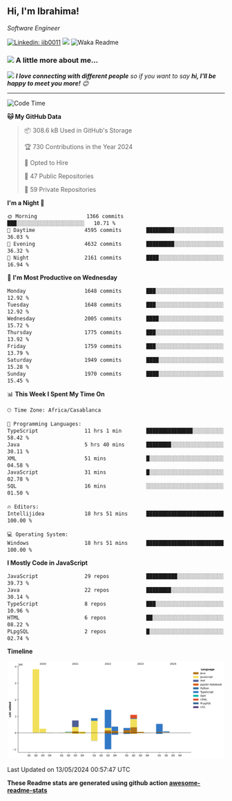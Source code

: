 <h2>Hi, I'm Ibrahima! </h2>
<p><em>Software Engineer 
</em></p>


[![Linkedin: iib0011](https://img.shields.io/badge/-iib0011-blue?style=flat-square&logo=Linkedin&logoColor=white&link=https://www.linkedin.com/in/iib0011/)](https://www.linkedin.com/in/iib0011/)
![](https://visitor-badge.glitch.me/badge?page_id=iib0011)
![Waka Readme](https://github.com/iib0011/iib0011/workflows/Waka%20Readme/badge.svg)


### <img src="https://media.giphy.com/media/VgCDAzcKvsR6OM0uWg/giphy.gif" width="50"> A little more about me...  


<img src="https://media.giphy.com/media/LnQjpWaON8nhr21vNW/giphy.gif" width="60"> <em><b>I love connecting with different people</b> so if you want to say <b>hi, I'll be happy to meet you more!</b> 😊</em>

---
<!--START_SECTION:waka-->
![Code Time](http://img.shields.io/badge/Code%20Time-3%2C316%20hrs%2032%20mins-blue)

**🐱 My GitHub Data** 

> 📦 308.6 kB Used in GitHub's Storage 
 > 
> 🏆 730 Contributions in the Year 2024
 > 
> 💼 Opted to Hire
 > 
> 📜 47 Public Repositories 
 > 
> 🔑 59 Private Repositories 
 > 
**I'm a Night 🦉** 

```text
🌞 Morning                1366 commits        ███░░░░░░░░░░░░░░░░░░░░░░   10.71 % 
🌆 Daytime                4595 commits        █████████░░░░░░░░░░░░░░░░   36.03 % 
🌃 Evening                4632 commits        █████████░░░░░░░░░░░░░░░░   36.32 % 
🌙 Night                  2161 commits        ████░░░░░░░░░░░░░░░░░░░░░   16.94 % 
```
📅 **I'm Most Productive on Wednesday** 

```text
Monday                   1648 commits        ███░░░░░░░░░░░░░░░░░░░░░░   12.92 % 
Tuesday                  1648 commits        ███░░░░░░░░░░░░░░░░░░░░░░   12.92 % 
Wednesday                2005 commits        ████░░░░░░░░░░░░░░░░░░░░░   15.72 % 
Thursday                 1775 commits        ███░░░░░░░░░░░░░░░░░░░░░░   13.92 % 
Friday                   1759 commits        ███░░░░░░░░░░░░░░░░░░░░░░   13.79 % 
Saturday                 1949 commits        ████░░░░░░░░░░░░░░░░░░░░░   15.28 % 
Sunday                   1970 commits        ████░░░░░░░░░░░░░░░░░░░░░   15.45 % 
```


📊 **This Week I Spent My Time On** 

```text
🕑︎ Time Zone: Africa/Casablanca

💬 Programming Languages: 
TypeScript               11 hrs 1 min        ███████████████░░░░░░░░░░   58.42 % 
Java                     5 hrs 40 mins       ████████░░░░░░░░░░░░░░░░░   30.11 % 
XML                      51 mins             █░░░░░░░░░░░░░░░░░░░░░░░░   04.58 % 
JavaScript               31 mins             █░░░░░░░░░░░░░░░░░░░░░░░░   02.78 % 
SQL                      16 mins             ░░░░░░░░░░░░░░░░░░░░░░░░░   01.50 % 

🔥 Editors: 
Intellijidea             18 hrs 51 mins      █████████████████████████   100.00 % 

💻 Operating System: 
Windows                  18 hrs 51 mins      █████████████████████████   100.00 % 
```

**I Mostly Code in JavaScript** 

```text
JavaScript               29 repos            ██████████░░░░░░░░░░░░░░░   39.73 % 
Java                     22 repos            ████████░░░░░░░░░░░░░░░░░   30.14 % 
TypeScript               8 repos             ███░░░░░░░░░░░░░░░░░░░░░░   10.96 % 
HTML                     6 repos             ██░░░░░░░░░░░░░░░░░░░░░░░   08.22 % 
PLpgSQL                  2 repos             █░░░░░░░░░░░░░░░░░░░░░░░░   02.74 % 
```



**Timeline**

![Lines of Code chart](https://raw.githubusercontent.com/iib0011/iib0011/master/assets/bar_graph.png)


 Last Updated on 13/05/2024 00:57:47 UTC
<!--END_SECTION:waka-->

**These Readme stats are generated using github action [awesome-readme-stats](https://github.com/iib0011/waka-readme-stats)**
